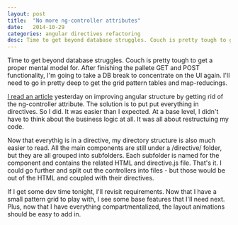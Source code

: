 ```yaml
---
layout: post
title:  "No more ng-controller attributes"
date:   2014-10-29
categories: angular directives refactoring
desc: Time to get beyond database struggles. Couch is pretty tough to get a proper mental model for. After finishing the pallete GET and POST functionality, I'm going to take a DB break to...
---
```


Time to get beyond database struggles. Couch is pretty tough to get a proper mental model for. After finishing the pallete GET and POST functionality, I'm going to take a DB break to concentrate on the UI again. I'll need to go in pretty deep to get the grid pattern tables and map-reducings.

[I read an article][banning-ng-controller] yesterday on improving angular structure by getting rid of the ng-controller attribute. The solution is to put put everything in directives. So I did. It was easier than I expected. At a base level, I didn't have to think about the business logic at all. It was all about restructuing my code.

Now that everythig is in a directive, my directory structure is also much easier to read. All the main components are still under a /directive/ folder, but they are all grouped into subfolders. Each subfolder is named for the component and contains the related HTML and directive.js file. That's it. I could go further and split out the controllers into files - but those would be out of the HTML and coupled with their directives.

If I get some dev time tonight, I'll revisit requirements. Now that I have a small pattern grid to play with, I see some base features that I'll need next. Plus, now that I have everything compartmentalized, the layout animations should be easy to add in.


[banning-ng-controller]: http://teropa.info/blog/2014/10/24/how-ive-improved-my-angular-apps-by-banning-ng-controller.html
